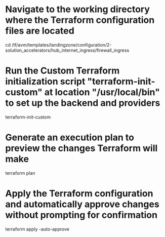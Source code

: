 # Navigate to the working directory where the Terraform configuration files are located
cd /tf/avm/templates/landingzone/configuration/2-solution_accelerators/hub_internet_ingress/firewall_ingress

# Run the **Custom** Terraform initialization script "terraform-init-custom" at location "/usr/local/bin" to set up the backend and providers
terraform-init-custom 

# Generate an execution plan to preview the changes Terraform will make
terraform plan

# Apply the Terraform configuration and automatically approve changes without prompting for confirmation
terraform apply -auto-approve

